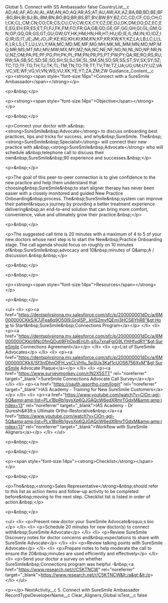 <?xml version="1.0" encoding="utf-8"?>
<CustomMetadata xmlns="http://soap.sforce.com/2006/04/metadata" xmlns:xsi="http://www.w3.org/2001/XMLSchema-instance" xmlns:xsd="http://www.w3.org/2001/XMLSchema">
  <label>Global 5. Connect with SS Ambassador</label>
  <protected>false</protected>
  <values>
    <field>CountryList__c</field>
    <value xsi:type="xsd:string">AD;AE;AF;AG;AI;AL;AM;AN;AO;AQ;AR;AS;AT;AU;AW;AX;AZ;BA;BB;BD;BE;BF;BG;BH;BI;BJ;BL;BM;BN;BO;BQ;BR;BS;BT;BV;BW;BY;BZ;CC;CD;CF;CG;CH;CI;CK;CL;CM;CN;CO;CR;CS;CU;CV;CW;CX;CY;CZ;DE;DJ;DK;DM;DO;DZ;EC;EE;EG;EH;ER;ES;ET;FI;FJ;FK;FM;FO;FR;GA;GB;GD;GE;GF;GG;GH;GI;GL;GM;GN;GP;GQ;GR;GS;GT;GU;GW;GY;HK;HM;HN;HR;HT;HU;ID;IE;IL;IM;IN;IO;IOZ;IQ;IR;IS;IT;JE;JM;JO;JP;KE;KG;KH;KI;KM;KN;KP;KR;KW;KY;KZ;LA;LB;LC;LI;LK;LR;LS;LT;LU;LV;LY;MA;MC;MD;ME;MF;MG;MH;MK;ML;MM;MN;MO;MP;MQ;MR;MS;MT;MU;MV;MW;MX;MY;MZ;NA;NC;NE;NF;NG;NI;NL;NO;NP;NR;NU;NZ;OM;PA;PE;PF;PG;PH;PK;PL;PM;PN;PR;PS;PT;PW;PY;QA;RE;RO;RS;RU;RW;SA;SB;SC;SD;SE;SG;SH;SI;SJ;SK;SL;SM;SN;SO;SR;SS;ST;SV;SX;SY;SZ;TC;TD;TF;TG;TH;TJ;TK;TL;TM;TN;TO;TR;TT;TV;TW;TZ;UA;UG;UM;UY;UZ;VA;VC;VE;WF;VG;VI;VN;WS;VU;XK;YE;YT;ZA;ZM;ZW</value>
  </values>
  <values>
    <field>Guidance_Content__c</field>
    <value xsi:type="xsd:string">&lt;p&gt;&lt;strong&gt;&lt;span style="font-size:16px"&gt;Connect with a SureSmile Ambassador​&lt;/span&gt;&lt;/strong&gt;&lt;/p&gt;

&lt;p&gt;&amp;nbsp;&lt;/p&gt;

&lt;p&gt;&lt;strong&gt;&lt;span style="font-size:14px"&gt;Objective&lt;/span&gt;&lt;/strong&gt;​&lt;/p&gt;

&lt;p&gt;&amp;nbsp;&lt;/p&gt;

&lt;p&gt;Connect your doctor with a&amp;nbsp;&lt;strong&gt;SureSmile&amp;nbsp;Advocate&lt;/strong&gt; to discuss onboarding best practices, tips and tricks for success, and why&amp;nbsp;SureSmile. The&amp;nbsp;&lt;strong&gt;SureSmile&amp;nbsp;Specialist&lt;/strong&gt; will connect their new practice with a&amp;nbsp;&lt;strong&gt;SureSmile&amp;nbsp;Advocate&lt;/strong&gt; who will schedule a&amp;nbsp;telephone call to discuss their own&amp;nbsp;SureSmile&amp;nbsp;90 experience and successes.&amp;nbsp;​&lt;/p&gt;

&lt;p&gt;&amp;nbsp;&lt;/p&gt;

&lt;p&gt;The goal of this peer-to-peer connection is to give confidence to the new practice and help them understand that choosing&amp;nbsp;SureSmile&amp;nbsp;to start aligner therapy has never been easier with a closely monitored and guided New Practice Onboarding&amp;nbsp;process. The&amp;nbsp;SureSmile&amp;nbsp;system can improve their patient&amp;rsquo;s journey by providing a better treatment experience delivering&amp;nbsp;an end-to-end solution that can bring more comfort, convenience, value and ultimately grow their practice.&amp;nbsp;​&lt;/p&gt;

&lt;p&gt;&amp;nbsp;&lt;/p&gt;

&lt;p&gt;The suggested call time is 20 minutes with a maximum of 4 to 5 of your new doctors whose next step is to start the New&amp;nbsp;Practice Onboarding stage. The call agenda should focus on roughly on 10 minutes of&amp;nbsp;SureSmile&amp;nbsp;advocacy and 10&amp;nbsp;minutes of Q&amp;amp;A / discussion.&amp;nbsp;&amp;nbsp;​&lt;/p&gt;

&lt;p&gt;&amp;nbsp;&lt;/p&gt;

&lt;p&gt;&amp;nbsp;&lt;/p&gt;

&lt;p&gt;&lt;strong&gt;&lt;span style="font-size:14px"&gt;Resources&lt;/span&gt;&lt;/strong&gt;&lt;/p&gt;

&lt;p&gt;&amp;nbsp;&lt;/p&gt;

&lt;ul&gt;
&lt;li&gt;
&lt;p&gt;&lt;a href="https://dentsplysirona.my.salesforce.com/sfc/p/200000001dDc/a/6M000000CKkS/K7JFea6q9O50I9.GrqISP_.kHS2myfQEmi3HCS8YhR8"&gt;How to Start&amp;nbsp;SureSmile&amp;nbsp;Connections Program​&lt;/a&gt;&lt;/p&gt;
&lt;/li&gt;
&lt;li&gt;
&lt;p&gt;&lt;a href="https://dentsplysirona.my.salesforce.com/sfc/p/200000001dDc/a/6M000000CKkI/8Nc0fmQDutI8FhOpdEnUh.gXu7xnaFgjG9LYHHfudRY"&gt;SureSmile Connections Agreement​&lt;/a&gt;&lt;/p&gt;
&lt;/li&gt;
&lt;li&gt;
&lt;p&gt;List of SureSmile Advocates​&lt;/p&gt;
&lt;/li&gt;
&lt;li&gt;
&lt;p&gt;&lt;a href="https://dentsplysirona.my.salesforce.com/sfc/p/200000001dDc/a/6M000000CKkX/Sf3nlDhnOIFH_vsCLVHIu_5pSUs3Kaf1cUOS6756XvM"&gt;SureSmile Advocate Plaque​&lt;/a&gt;&lt;/p&gt;
&lt;/li&gt;
&lt;li&gt;
&lt;p&gt;&lt;a href="https://www.surveymonkey.com/r/N2X5STT" rel="noreferrer" target="_blank"&gt;SureSmile Connections Advocate Call Survey&lt;/a&gt;​&lt;/p&gt;
&lt;/li&gt;
&lt;li&gt;
&lt;p&gt;&lt;a href="https://oauth.iasortho.com/login" rel="noreferrer" target="_blank"&gt;IAS Academy - Training for New SureSmile Customers&lt;/a&gt;​&lt;/p&gt;
&lt;/li&gt;
&lt;li&gt;
&lt;p&gt;&lt;a href="https://www.youtube.com/watch?v=CiOn-agl-5Q&amp;amp;list=PLx1BpRb1gysXp6QJGAQcW6edXRmrTGdxM&amp;amp;index=13" rel="noreferrer" target="_blank"&gt;IAS Academy - Dr Qureshi&amp;#39;s Ultimate Ortho-Restorative&amp;nbsp;&lt;/a&gt;&lt;a href="https://www.youtube.com/watch?v=CiOn-agl-5Q&amp;amp;list=PLx1BpRb1gysXp6QJGAQcW6edXRmrTGdxM&amp;amp;index=13" rel="noreferrer" target="_blank"&gt;Workflow with SureSmile Aligners&lt;/a&gt;&lt;/p&gt;
&lt;/li&gt;
&lt;/ul&gt;

&lt;p&gt;&amp;nbsp;&lt;/p&gt;

&lt;p&gt;&amp;nbsp;&lt;/p&gt;

&lt;p&gt;&lt;span style="font-size:14px"&gt;&lt;strong&gt;Checklist&lt;/strong&gt;&lt;/span&gt;&lt;/p&gt;

&lt;p&gt;&amp;nbsp;&lt;/p&gt;

&lt;p&gt;The&amp;nbsp;&lt;strong&gt;Sales Representative&lt;/strong&gt;&amp;nbsp;should refer to this list as action items and follow-up activity to be completed before&amp;nbsp;moving to the next step. Checklist list is listed in order of action.&amp;nbsp;​​&lt;/p&gt;

&lt;p&gt;&amp;nbsp;&lt;/p&gt;

&lt;ul&gt;
&lt;li&gt;
&lt;p&gt;Present new doctor your SureSmile Advocate&amp;rsquo;s bio​&lt;/p&gt;
&lt;/li&gt;
&lt;li&gt;
&lt;p&gt;Schedule 20 minutes for new doctor(s) to connect with&amp;nbsp;SureSmile Advocate​&lt;/p&gt;
&lt;/li&gt;
&lt;li&gt;
&lt;p&gt;Review SureSmile Discovery notes for doctor concerns and&amp;nbsp;expectations to share with SureSmile Advocate​&lt;/p&gt;
&lt;/li&gt;
&lt;li&gt;
&lt;p&gt;Review talking points with SureSmile Advocate​&lt;/p&gt;
&lt;/li&gt;
&lt;li&gt;
&lt;p&gt;Prepare notes to help moderate the call to ensure the 20&amp;nbsp;minutes are used efficiently and effectively​&lt;/p&gt;
&lt;/li&gt;
&lt;li&gt;
&lt;p&gt;Send your doctor a survey on whether SureSmile&amp;nbsp;Connections program was helpful -&amp;nbsp;&lt;a href="https://www.research.net/r/C5KTNCW" rel="noreferrer" target="_blank"&gt;https://www.research.net/r/C5KTNCW&lt;/a&gt;​&lt;/p&gt;
&lt;/li&gt;
&lt;/ul&gt;

&lt;p&gt;​&lt;/p&gt;</value>
</values>
<values>
<field>NextActivity__c</field>
<value xsi:type="xsd:string">5. Connect with SureSmile Ambassador</value>
</values>
<values>
<field>RecordTypeDeveloperName__c</field>
<value xsi:type="xsd:string">Clear_Aligners_Global</value>
</values>
<values>
<field>isTest__c</field>
<value xsi:type="xsd:boolean">false</value>
</values>
</CustomMetadata>